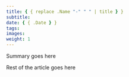 ```yaml
---
title: { { replace .Name "-" " " | title } }
subtitle:
date: { { .Date } }
tags:
images:
weight: 1
---
```


Summary goes here

<!--more-->

Rest of the article goes here
